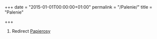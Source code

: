 +++
date = "2015-01-01T00:00:00+01:00"
permalink = "/Palenie/"
title = "Palenie"

+++

1.  Redirect [Papierosy](/atopedia/Papierosy "wikilink")
